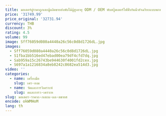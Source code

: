 ```yaml
---
title: มอเตอร์คู่ราคาถูกเตะผู้ผลิตขายส่งพับได้ผู้สูงอายุ ODM / OEM พับสกู๊ตเตอร์ไฟฟ้ากันน้ําอัจฉริยะแบบพกพา
price: '31749.99'
price_original: '32731.94'
currency: THB
discount: 3%
rating: 4.5
volume: 99
image: Sff76059d080a4440a26c56c0d8d1726dL.jpg
images:
  - Sff76059d080a4440a26c56c0d8d1726dL.jpg
  - S1fba1bb516ed47ebad00ea79df4cfd7dq.jpg
  - Sab959a15c26743be944630f4001fd2cex.jpg
  - S697a1a1216834a8eb8242c8682ea514d3.jpg
video: ''
categories:
  - name: เครื่องมือ
    slug: เคร-องม
  - name: วัดและการวิเคราะห์
    slug: ดและการว-เคราะห
slug: มอเตอร-ราคาถ-กเตะผ-ผล-ตขายส
encode: okWMHoM
lang: th
---
```

  